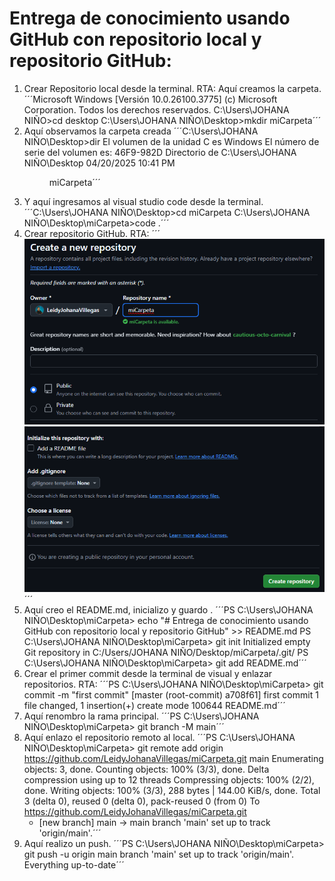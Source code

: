 # Entrega de conocimiento usando GitHub con repositorio local y repositorio GitHub:

1. Crear Repositorio local desde la terminal.
RTA: Aquí creamos la carpeta.
 ´´´Microsoft Windows [Versión 10.0.26100.3775]
    (c) Microsoft Corporation. Todos los derechos reservados.
    C:\Users\JOHANA NIÑO>cd desktop
    C:\Users\JOHANA NIÑO\Desktop>mkdir miCarpeta´´´
2. Aquí observamos la carpeta creada
 ´´´C:\Users\JOHANA NIÑO\Desktop>dir
     El volumen de la unidad C es Windows
     El número de serie del volumen es: 46F9-982D
   Directorio de C:\Users\JOHANA NIÑO\Desktop
    04/20/2025  10:41 PM    <DIR>          miCarpeta´´´
3. Y aquí ingresamos al visual  studio code desde la terminal.
 ´´´C:\Users\JOHANA NIÑO\Desktop>cd miCarpeta
    C:\Users\JOHANA NIÑO\Desktop\miCarpeta>code .´´´
4. Crear repositorio GitHub.
    RTA:
 ´´´![imagen de como cree el repositorio en gitHub](img/git1.png)
    ![imagen de como cree el repositorio en gitHub](img/git2.png)´´´
5. Aquí creo el README.md, inicializo y guardo .
 ´´´PS C:\Users\JOHANA NIÑO\Desktop\miCarpeta> echo "# Entrega de conocimiento usando GitHub con repositorio local y repositorio GitHub" >> README.md
    PS C:\Users\JOHANA NIÑO\Desktop\miCarpeta> git init
    Initialized empty Git repository in C:/Users/JOHANA NIÑO/Desktop/miCarpeta/.git/
    PS C:\Users\JOHANA NIÑO\Desktop\miCarpeta> git add README.md´´´
6. Crear el primer commit desde la terminal de visual y enlazar repositorios.
RTA:
 ´´´PS C:\Users\JOHANA NIÑO\Desktop\miCarpeta> git commit -m "first commit"
    [master (root-commit) a708f61] first commit
     1 file changed, 1 insertion(+)
     create mode 100644 README.md´´´
7. Aquí renombro la rama principal.
 ´´´PS C:\Users\JOHANA NIÑO\Desktop\miCarpeta> git branch -M main´´´
8. Aquí enlazo el repositorio remoto al local.
 ´´´PS C:\Users\JOHANA NIÑO\Desktop\miCarpeta> git remote add origin https://github.com/LeidyJohanaVillegas/miCarpeta.git
   main
    Enumerating objects: 3, done.
    Counting objects: 100% (3/3), done.
    Delta compression using up to 12 threads
    Compressing objects: 100% (2/2), done.
    Writing objects: 100% (3/3), 288 bytes | 144.00 KiB/s, done.
    Total 3 (delta 0), reused 0 (delta 0), pack-reused 0 (from 0)
    To https://github.com/LeidyJohanaVillegas/miCarpeta.git
     * [new branch]      main -> main
    branch 'main' set up to track 'origin/main'.´´´
  9. Aquí realizo un push.
 ´´´PS C:\Users\JOHANA NIÑO\Desktop\miCarpeta> git push -u origin main
    branch 'main' set up to track 'origin/main'.
    Everything up-to-date´´´

